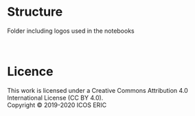 # Structure
Folder including logos used in the notebooks

<br>

# Licence
This work is licensed under a Creative Commons Attribution 4.0 International License (CC BY 4.0). <br>
Copyright © 2019-2020 ICOS ERIC
